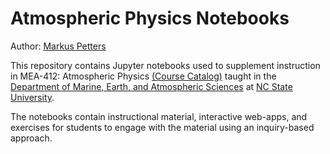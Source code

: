 # Atmospheric Physics Notebooks
Author: [Markus Petters](https://meas.sciences.ncsu.edu/people/mdpetter/)

This repository contains Jupyter notebooks used to supplement instruction in MEA-412: Atmospheric Physics [(Course Catalog)](http://catalog.ncsu.edu/undergraduate/coursedescriptions/mea/) taught in the [Department of Marine, Earth, and Atmospheric Sciences](https://meas.sciences.ncsu.edu/) at [NC State University](https://www.ncsu.edu/). 

The notebooks contain instructional material, interactive web-apps, and exercises for students to engage with the material using an inquiry-based approach.